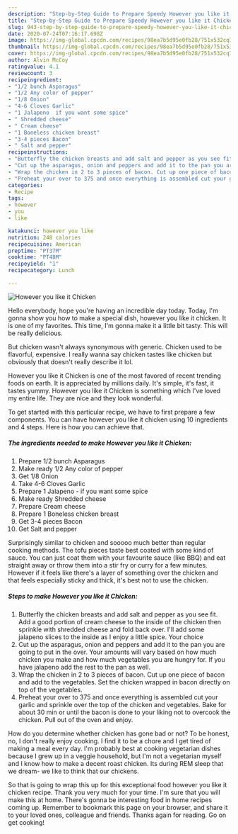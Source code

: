```yaml
---
description: "Step-by-Step Guide to Prepare Speedy However you like it Chicken"
title: "Step-by-Step Guide to Prepare Speedy However you like it Chicken"
slug: 943-step-by-step-guide-to-prepare-speedy-however-you-like-it-chicken
date: 2020-07-24T07:16:17.698Z
image: https://img-global.cpcdn.com/recipes/98ea7b5d95e0fb28/751x532cq70/however-you-like-it-chicken-recipe-main-photo.jpg
thumbnail: https://img-global.cpcdn.com/recipes/98ea7b5d95e0fb28/751x532cq70/however-you-like-it-chicken-recipe-main-photo.jpg
cover: https://img-global.cpcdn.com/recipes/98ea7b5d95e0fb28/751x532cq70/however-you-like-it-chicken-recipe-main-photo.jpg
author: Alvin McCoy
ratingvalue: 4.1
reviewcount: 3
recipeingredient:
- "1/2 bunch Asparagus"
- "1/2 Any color of pepper"
- "1/8 Onion"
- "4-6 Cloves Garlic"
- "1 Jalapeno  if you want some spice"
- " Shredded cheese"
- " Cream cheese"
- "1 Boneless chicken breast"
- "3-4 pieces Bacon"
- " Salt and pepper"
recipeinstructions:
- "Butterfly the chicken breasts and add salt and pepper as you see fit. Add a good portion of cream cheese to the inside of the chicken then sprinkle with shredded cheese and fold back over. I&#39;ll add some jalapeno slices to the inside as I enjoy a little spice. Your choice"
- "Cut up the asparagus, onion and peppers and add it to the pan you are going to put in the over. Your amounts will vary based on how much chicken you make and how much vegetables you are hungry for. If you have jalapeno add the rest to the pan as well."
- "Wrap the chicken in 2 to 3 pieces of bacon. Cut up one piece of bacon and add to the vegetables. Set the chicken wrapped in bacon directly on top of the vegetables."
- "Preheat your over to 375 and once everything is assembled cut your garlic and sprinkle over the top of the chicken and vegetables. Bake for about 30 min or until the bacon is done to your liking not to overcook the chicken. Pull out of the oven and enjoy."
categories:
- Recipe
tags:
- however
- you
- like

katakunci: however you like 
nutrition: 248 calories
recipecuisine: American
preptime: "PT37M"
cooktime: "PT48M"
recipeyield: "1"
recipecategory: Lunch

---
```



![However you like it Chicken](https://img-global.cpcdn.com/recipes/98ea7b5d95e0fb28/751x532cq70/however-you-like-it-chicken-recipe-main-photo.jpg)

Hello everybody, hope you're having an incredible day today. Today, I'm gonna show you how to make a special dish, however you like it chicken. It is one of my favorites. This time, I'm gonna make it a little bit tasty. This will be really delicious.

But chicken wasn&#39;t always synonymous with generic. Chicken used to be flavorful, expensive. I really wanna say chicken tastes like chicken but obviously that doesn&#39;t really describe it lol.

However you like it Chicken is one of the most favored of recent trending foods on earth. It is appreciated by millions daily. It's simple, it's fast, it tastes yummy. However you like it Chicken is something which I've loved my entire life. They are nice and they look wonderful.


To get started with this particular recipe, we have to first prepare a few components. You can have however you like it chicken using 10 ingredients and 4 steps. Here is how you can achieve that.

<!--inarticleads1-->

##### The ingredients needed to make However you like it Chicken:

1. Prepare 1/2 bunch Asparagus
1. Make ready 1/2 Any color of pepper
1. Get 1/8 Onion
1. Take 4-6 Cloves Garlic
1. Prepare 1 Jalapeno - if you want some spice
1. Make ready  Shredded cheese
1. Prepare  Cream cheese
1. Prepare 1 Boneless chicken breast
1. Get 3-4 pieces Bacon
1. Get  Salt and pepper


Surprisingly similar to chicken and sooooo much better than regular cooking methods. The tofu pieces taste best coated with some kind of sauce. You can just coat them with your favourite sauce (like BBQ) and eat straight away or throw them into a stir fry or curry for a few minutes. However if it feels like there&#39;s a layer of something over the chicken and that feels especially sticky and thick, it&#39;s best not to use the chicken. 

<!--inarticleads2-->

##### Steps to make However you like it Chicken:

1. Butterfly the chicken breasts and add salt and pepper as you see fit. Add a good portion of cream cheese to the inside of the chicken then sprinkle with shredded cheese and fold back over. I&#39;ll add some jalapeno slices to the inside as I enjoy a little spice. Your choice
1. Cut up the asparagus, onion and peppers and add it to the pan you are going to put in the over. Your amounts will vary based on how much chicken you make and how much vegetables you are hungry for. If you have jalapeno add the rest to the pan as well.
1. Wrap the chicken in 2 to 3 pieces of bacon. Cut up one piece of bacon and add to the vegetables. Set the chicken wrapped in bacon directly on top of the vegetables.
1. Preheat your over to 375 and once everything is assembled cut your garlic and sprinkle over the top of the chicken and vegetables. Bake for about 30 min or until the bacon is done to your liking not to overcook the chicken. Pull out of the oven and enjoy.


How do you determine whether chicken has gone bad or not? To be honest, no, I don&#39;t really enjoy cooking. I find it to be a chore and I get tired of making a meal every day. I&#39;m probably best at cooking vegetarian dishes because I grew up in a veggie household, but I&#39;m not a vegetarian myself and I know how to make a decent roast chicken. Its during REM sleep that we dream- we like to think that our chickens. 

So that is going to wrap this up for this exceptional food however you like it chicken recipe. Thank you very much for your time. I'm sure that you will make this at home. There's gonna be interesting food in home recipes coming up. Remember to bookmark this page on your browser, and share it to your loved ones, colleague and friends. Thanks again for reading. Go on get cooking!
